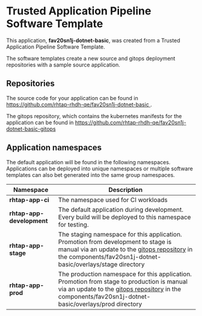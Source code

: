 # Trusted Application Pipeline Software Template

This application, **fav20sn1j-dotnet-basic**, was created from a Trusted Application Pipeline Software Template.

The software templates create a new source and gitops deployment repositories with a sample source application. 

## Repositories

The source code for your application can be found in [https://github.com/rhtap-rhdh-qe/fav20sn1j-dotnet-basic ](https://github.com/rhtap-rhdh-qe/fav20sn1j-dotnet-basic ).
 
The gitops repository, which contains the kubernetes manifests for the application can be found in 
[https://github.com/rhtap-rhdh-qe/fav20sn1j-dotnet-basic-gitops ](https://github.com/rhtap-rhdh-qe/fav20sn1j-dotnet-basic-gitops ) 

## Application namespaces 

The default application will be found in the following namespaces. Applications can be deployed into unique namespaces or multiple software templates can also bet generated into the same group namespaces.  

|  Namespace   |  Description   |  
| -------- | -------- |
| **rhtap-app-ci** | The namespace used for CI workloads |
| **rhtap-app-development** | The default application during development. Every build will be deployed to this namespace for testing. |
| **rhtap-app-stage** | The staging namespace for this application. Promotion from development to stage is manual via an update to the [gitops repository](https://github.com/rhtap-rhdh-qe/fav20sn1j-dotnet-basic-gitops ) in the components/fav20sn1j-dotnet-basic/overlays/stage directory |
| **rhtap-app-prod** | The production namespace for this application. Promotion from stage to production is manual via an update to the [gitops repository](https://github.com/rhtap-rhdh-qe/fav20sn1j-dotnet-basic-gitops ) in the components/fav20sn1j-dotnet-basic/overlays/prod directory |